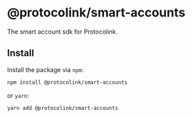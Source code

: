# @protocolink/smart-accounts

The smart account sdk for Protocolink.

## Install

Install the package via `npm`:

```sh
npm install @protocolink/smart-accounts
```

or `yarn`:

```sh
yarn add @protocolink/smart-accounts
```
